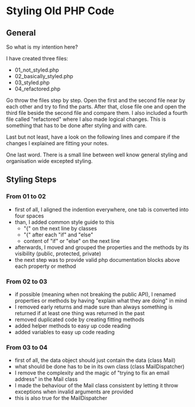# Styling Old PHP Code

## General

So what is my intention here?

I have created three files:
* 01_not_styled.php
* 02_basically_styled.php
* 03_styled.php
* 04_refactored.php

Go throw the files step by step. Open the first and the second file near by each other and try to find the parts. After that, close file one and open the third file beside the second file and compare them.
I also included a fourth file called "refactored" where I also made logical changes. This is something that has to be done after styling and with care.

Last but not least, have a look on the following lines and compare if the changes I explained are fitting your notes.

One last word. There is a small line between well know general styling and organisation wide excepted styling.

## Styling Steps

### From 01 to 02

* first of all, I aligned the indention everywhere, one tab is converted into four spaces
* than, I added common style guide to this 
    * "{" on the next line by classes
    * "{" after each "if" and "else"
    * content of "if" or "else" on the next line
* afterwards, I moved and grouped the properties and the methods by its visibility (public, protected, private)
* the next step was to provide valid php documentation blocks above each property or method

### From 02 to 03

* if possible (meaning when not breaking the public API), I renamed properties or methods by having "explain what they are doing" in mind
* I removed early returns and made sure than always something is returned if at least one thing was returned in the past
* removed duplicated code by creating fitting methods
* added helper methods to easy up code reading
* added variables to easy up code reading

### From 03 to 04

* first of all, the data object should just contain the data (class Mail)
* what should be done has to be in its own class (class MailDispatcher)
* I remove the complexity and the magic of "trying to fix an email address" in the Mail class
* I made the behaviour of the Mail class consistent by letting it throw exceptions when invalid arguments are provided
* this is also true for the MailDispatcher
